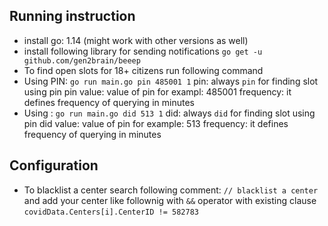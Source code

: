 ## Running instruction
- install go: 1.14 (might work with other versions as well)
- install following library for sending notifications
`go get -u github.com/gen2brain/beeep`
- To find open slots for 18+ citizens run following command
- Using PIN: `go run main.go pin 485001 1`
pin: always `pin` for finding slot using pin
pin value: value of pin for exampl: 485001
frequency: it defines frequency of querying in minutes
- Using : `go run main.go did 513 1`
did: always `did` for finding slot using pin
did value: value of pin for example: 513
frequency: it defines frequency of querying in minutes

## Configuration 
- To blacklist a center search following comment:
`// blacklist a center` and add your center like follownig with `&&` operator with existing clause
`covidData.Centers[i].CenterID != 582783`
